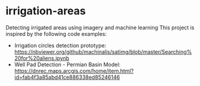 # irrigation-areas
Detecting irrigated areas using imagery and machine learning
This project is inspired by the following code examples: 
 - Irrigation circles detection prototype: https://nbviewer.org/github/machinalis/satimg/blob/master/Searching%20for%20aliens.ipynb  
 - Well Pad Detection - Permian Basin Model: https://dnrec.maps.arcgis.com/home/item.html?id=fab4f3a85abd41ce886338ed85246146  
